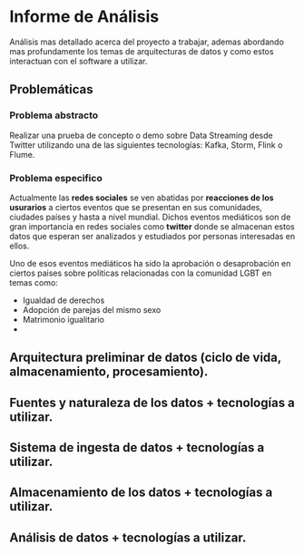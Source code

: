 # Informe de Análisis

Análisis mas detallado acerca del proyecto a trabajar, ademas abordando mas profundamente los temas de arquitecturas de datos y como estos interactuan con el software a utilizar.

## Problemáticas

### Problema abstracto

Realizar una prueba de concepto o demo sobre Data Streaming desde Twitter utilizando una de las siguientes tecnologías: Kafka, Storm, Flink o Flume.

### Problema especifico

Actualmente las **redes sociales** se ven abatidas por **reacciones de los usurarios** a ciertos eventos que se presentan en sus comunidades, ciudades países y hasta a nivel mundial. Dichos eventos mediáticos son de gran importancia en redes sociales como **twitter**  donde se almacenan estos datos que esperan ser analizados y estudiados por personas interesadas en ellos.

Uno de esos eventos mediáticos ha sido la aprobación o desaprobación en ciertos paises sobre politicas relacionadas con la comunidad LGBT en temas como:

- Igualdad de derechos
-  Adopción de parejas del mismo sexo
- Matrimonio igualitario
-



## Arquitectura preliminar de datos (ciclo de vida, almacenamiento, procesamiento).


## Fuentes y naturaleza de los datos + tecnologías a utilizar.

## Sistema de ingesta de datos + tecnologías a utilizar.

## Almacenamiento de los datos + tecnologías a utilizar.

## Análisis de datos + tecnologías a utilizar.
<!--stackedit_data:
eyJoaXN0b3J5IjpbLTY0NTI5MDgwOSwxNDMwOTU4MjYwLC0yMT
M3ODE5MDE5LC00ODYzOTg0NjIsLTEyMDUzNzgyMSwtMTgzMDk4
MTU2MCwtMjA4ODc0NjYxMiw5ODM2NDY1MDZdfQ==
-->
